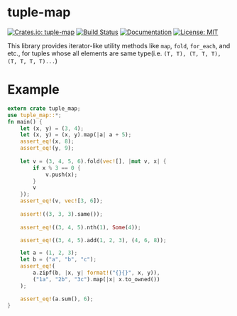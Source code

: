 # tuple-map
[![Crates.io: tuple-map](http://meritbadge.herokuapp.com/tuple-map)](https://crates.io/crates/tuple-map)
[![Build Status](https://travis-ci.org/kngwyu/tuple-map.svg?branch=master)](https://travis-ci.org/kngwyu/tuple-map)
[![Documentation](https://docs.rs/tuple-map/badge.svg)](https://docs.rs/tuple-map)
[![License: MIT](https://img.shields.io/badge/license-MIT-blue.svg)](LICENSE)

This library provides iterator-like utility methods like `map`,
`fold`, `for_each`, and etc., for tuples whose all elements are same
type(i.e. `(T, T), (T, T, T), (T, T, T, T)...`)

# Example

``` rust
extern crate tuple_map;
use tuple_map::*;
fn main() {
    let (x, y) = (3, 4);
    let (x, y) = (x, y).map(|a| a + 5);
    assert_eq!(x, 8);
    assert_eq!(y, 9);
    
    let v = (3, 4, 5, 6).fold(vec![], |mut v, x| {
        if x % 3 == 0 {
            v.push(x);
        }
        v
    });
    assert_eq!(v, vec![3, 6]);
    
    assert!((3, 3, 3).same());
    
    assert_eq!((3, 4, 5).nth(1), Some(4));

    assert_eq!((3, 4, 5).add(1, 2, 3), (4, 6, 8));

    let a = (1, 2, 3);
    let b = ("a", "b", "c");
    assert_eq!(
        a.zipf(b, |x, y| format!("{}{}", x, y)),
        ("1a", "2b", "3c").map(|x| x.to_owned())
    );

    assert_eq!(a.sum(), 6);
}

```
